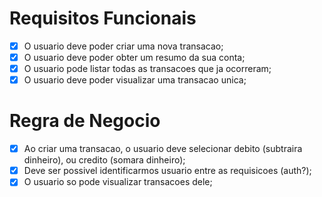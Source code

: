 # Requisitos Funcionais

- [x] O usuario deve poder criar uma nova transacao;
- [x] O usuario deve poder obter um resumo da sua conta;
- [x] O usuario pode listar todas as transacoes que ja ocorreram;
- [x] O usuario deve poder visualizar uma transacao unica;

# Regra de Negocio

- [x] Ao criar uma transacao, o usuario deve selecionar debito (subtraira dinheiro), ou credito (somara dinheiro);
- [x] Deve ser possivel identificarmos usuario entre as requisicoes (auth?);
- [x] O usuario so pode visualizar transacoes dele;